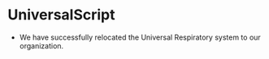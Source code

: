 # UniversalScript
- We have successfully relocated the Universal Respiratory system to our organization.

